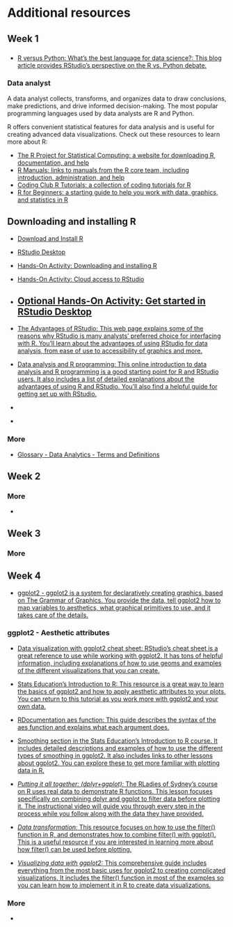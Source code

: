 # Additional resources


## Week 1

###

- [R versus Python: What’s the best language for data science?: This blog article provides RStudio’s perspective on the R vs. Python debate.](https://blog.rstudio.com/2019/12/17/r-vs-python-what-s-the-best-for-language-for-data-science/)

### Data analyst

A data analyst collects, transforms, and organizes data to draw conclusions, make predictions, and drive informed decision-making. The most popular programming languages used by data analysts are R and Python.

R offers convenient statistical features for data analysis and is useful for creating advanced data visualizations. Check out these resources to learn more about R:

- [The R Project for Statistical Computing: a website for downloading R, documentation, and help](https://www.r-project.org/)
- [R Manuals: links to manuals from the R core team, including introduction, administration, and help](https://cran.r-project.org/manuals.html)
- [Coding Club R Tutorials: a collection of coding tutorials for R](https://ourcodingclub.github.io/tutorials.html)
- [R for Beginners: a starting guide to help you work with data, graphics, and statistics in R](https://cran.r-project.org/doc/contrib/Paradis-rdebuts_en.pdf)

## Downloading and installing R

- [Download and Install R](https://cloud.r-project.org/)
- [RStudio Desktop](https://www.rstudio.com/products/rstudio/download/#download)
- [Hands-On Activity: Downloading and installing R](week1/optional-hands-on-activity-downloading-and-installing-r.pdf)
- [Hands-On Activity: Cloud access to RStudio](week1/hands-on-activity-cloud-access-to-rstudio.pdf)
- [Optional Hands-On Activity: Get started in RStudio Desktop](week1/optional-hands-on-activity-get-started-in-rstudio-desktop.pdf)
  -
- [The Advantages of RStudio: This web page explains some of the reasons why RStudio is many analysts’ preferred choice for interfacing with R. You’ll learn about the advantages of using RStudio for data analysis, from ease of use to accessibility of graphics and more.](https://www.theanalysisfactor.com/the-advantages-of-rstudio/)

- [Data analysis and R programming: This online introduction to data analysis and R programming is a good starting point for R and RStudio users. It also includes a list of detailed explanations about the advantages of using R and RStudio. You’ll also find a helpful guide for getting set up with RStudio.](<https://lgatto.github.io/2017_11_09_Rcourse_Jena/before-we-start.html>)
- []()
- []()

### More

- [Glossary - Data Analytics - Terms and Definitions](https://docs.google.com/document/d/1eWQyXH14HmkZba6U291S_M48_kVRk7vwui_tYdjGcu8/template/preview)

## Week 2


### More

- []()

## Week 3


### More


## Week 4

- [ggplot2 - ggplot2 is a system for declaratively creating graphics, based on The Grammar of Graphics. You provide the data, tell ggplot2 how to map variables to aesthetics, what graphical primitives to use, and it takes care of the details.](https://ggplot2.tidyverse.org/)

### ggplot2 - Aesthetic attributes


- [Data visualization with ggplot2 cheat sheet: RStudio’s cheat sheet is a great reference to use while working with ggplot2. It has tons of helpful information, including explanations of how to use geoms and examples of the different visualizations that you can create.](https://ggplot2.tidyverse.org/)

- [Stats Education’s Introduction to R: This resource is a great way to learn the basics of ggplot2 and how to apply aesthetic attributes to your plots. You can return to this tutorial as you work more with ggplot2 and your own data.](http://statseducation.com/Introduction-to-R/modules/graphics/aesthetics/)

- [RDocumentation aes function: This guide describes the syntax of the aes function and explains what each argument does.](https://www.rdocumentation.org/packages/ggplot2/versions/3.3.3/topics/aes)

- [Smoothing section in the Stats Education’s Introduction to R course. It includes detailed descriptions and examples of how to use the different types of smoothing in ggplot2. It also includes links to other lessons about ggplot2. You can explore these to get more familiar with plotting data in R.](http://statseducation.com/Introduction-to-R/modules/graphics/smoothing/)

- [*Putting it all together: (dplyr+ggplot):* The RLadies of Sydney’s course on R uses real data to demonstrate R functions. This lesson focuses specifically on combining dplyr and ggplot to filter data before plotting it. The instructional video will guide you through every step in the process while you follow along with the data they have provided.](https://rladiessydney.org/courses/ryouwithme/03-vizwhiz-1/#1-4-putting-it-all-together-dplyr-ggplot)

- [*Data transformation:* This resource focuses on how to use the filter() function in R, and demonstrates how to combine filter() with ggplot(). This is a useful resource if you are interested in learning more about how filter() can be used before plotting.](https://r4ds.had.co.nz/transform.html)

- [*Visualizing data with ggplot2:* This comprehensive guide includes everything from the most basic uses for ggplot2 to creating complicated visualizations. It includes the filter() function in most of the examples so you can learn how to implement it in R to create data visualizations.](https://datacarpentry.org/dc_zurich/R-ecology/05-visualisation-ggplot2.html)

####



### More

- []()
